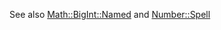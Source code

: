 See also
[Math::BigInt::Named](https://github.com/ReneNyffenegger/PerlModules/tree/master/Math/BigInt/Named) and
[Number::Spell](https://github.com/ReneNyffenegger/PerlModules/tree/master/Number/Spell)


